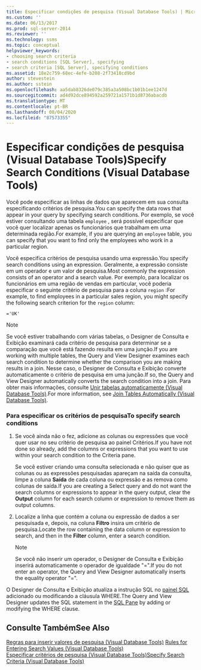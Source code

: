```yaml
---
title: Especificar condições de pesquisa (Visual Database Tools) | Microsoft Docs
ms.custom: ''
ms.date: 06/13/2017
ms.prod: sql-server-2014
ms.reviewer: ''
ms.technology: ssms
ms.topic: conceptual
helpviewer_keywords:
- choosing search criteria
- search conditions [SQL Server], specifying
- search criteria [SQL Server], specifying conditions
ms.assetid: 18e2c759-68ec-4efe-b208-2f73418cd9bd
author: stevestein
ms.author: sstein
ms.openlocfilehash: aa5dab8326de079c385a3a508bc1b01b1ee1247d
ms.sourcegitcommit: ad4d92dce894592a259721a1571b1d8736abacdb
ms.translationtype: MT
ms.contentlocale: pt-BR
ms.lasthandoff: 08/04/2020
ms.locfileid: "87573355"
---
```

# <a name="specify-search-conditions-visual-database-tools"></a><span data-ttu-id="c4efb-102">Especificar condições de pesquisa (Visual Database Tools)</span><span class="sxs-lookup"><span data-stu-id="c4efb-102">Specify Search Conditions (Visual Database Tools)</span></span>
  <span data-ttu-id="c4efb-103">Você pode especificar as linhas de dados que aparecem em sua consulta especificando critérios de pesquisa.</span><span class="sxs-lookup"><span data-stu-id="c4efb-103">You can specify the data rows that appear in your query by specifying search conditions.</span></span> <span data-ttu-id="c4efb-104">Por exemplo, se você estiver consultando uma tabela `employee` , será possível especificar que você quer localizar apenas os funcionários que trabalham em uma determinada região.</span><span class="sxs-lookup"><span data-stu-id="c4efb-104">For example, if you are querying an `employee` table, you can specify that you want to find only the employees who work in a particular region.</span></span>  
  
 <span data-ttu-id="c4efb-105">Você especifica critérios de pesquisa usando uma expressão.</span><span class="sxs-lookup"><span data-stu-id="c4efb-105">You specify search conditions using an expression.</span></span> <span data-ttu-id="c4efb-106">Geralmente, a expressão consiste em um operador e um valor de pesquisa.</span><span class="sxs-lookup"><span data-stu-id="c4efb-106">Most commonly the expression consists of an operator and a search value.</span></span> <span data-ttu-id="c4efb-107">Por exemplo, para localizar os funcionários em uma região de vendas em particular, você poderia especificar o seguinte critério de pesquisa para a coluna `region` :</span><span class="sxs-lookup"><span data-stu-id="c4efb-107">For example, to find employees in a particular sales region, you might specify the following search criterion for the `region` column:</span></span>  
  
```  
='UK'  
```  
  
> [!NOTE]  
>  <span data-ttu-id="c4efb-108">Se você estiver trabalhando com várias tabelas, o Designer de Consulta e Exibição examinará cada critério de pesquisa para determinar se a comparação que você está fazendo resulta em uma junção.</span><span class="sxs-lookup"><span data-stu-id="c4efb-108">If you are working with multiple tables, the Query and View Designer examines each search condition to determine whether the comparison you are making results in a join.</span></span> <span data-ttu-id="c4efb-109">Nesse caso, o Designer de Consulta e Exibição converte automaticamente o critério de pesquisa em uma junção.</span><span class="sxs-lookup"><span data-stu-id="c4efb-109">If so, the Query and View Designer automatically converts the search condition into a join.</span></span> <span data-ttu-id="c4efb-110">Para obter mais informações, consulte [Unir tabelas automaticamente &#40;Visual Database Tools&#41;](visual-database-tools.md).</span><span class="sxs-lookup"><span data-stu-id="c4efb-110">For more information, see [Join Tables Automatically &#40;Visual Database Tools&#41;](visual-database-tools.md).</span></span>  
  
### <a name="to-specify-search-conditions"></a><span data-ttu-id="c4efb-111">Para especificar os critérios de pesquisa</span><span class="sxs-lookup"><span data-stu-id="c4efb-111">To specify search conditions</span></span>  
  
1.  <span data-ttu-id="c4efb-112">Se você ainda não o fez, adicione as colunas ou expressões que você quer usar no seu critério de pesquisa ao painel Critérios.</span><span class="sxs-lookup"><span data-stu-id="c4efb-112">If you have not done so already, add the columns or expressions that you want to use within your search condition to the Criteria pane.</span></span>  
  
     <span data-ttu-id="c4efb-113">Se você estiver criando uma consulta selecionada e não quiser que as colunas ou as expressões pesquisadas apareçam na saída da consulta, limpe a coluna **Saída** de cada coluna ou expressão e as remova como colunas de saída.</span><span class="sxs-lookup"><span data-stu-id="c4efb-113">If you are creating a Select query and do not want the search columns or expressions to appear in the query output, clear the **Output** column for each search column or expression to remove them as output columns.</span></span>  
  
2.  <span data-ttu-id="c4efb-114">Localize a linha que contém a coluna ou expressão de dados a ser pesquisada e, depois, na coluna **Filtro** insira um critério de pesquisa.</span><span class="sxs-lookup"><span data-stu-id="c4efb-114">Locate the row containing the data column or expression to search, and then in the **Filter** column, enter a search condition.</span></span>  
  
    > [!NOTE]  
    >  <span data-ttu-id="c4efb-115">Se você não inserir um operador, o Designer de Consulta e Exibição inserirá automaticamente o operador de igualdade "=".</span><span class="sxs-lookup"><span data-stu-id="c4efb-115">If you do not enter an operator, the Query and View Designer automatically inserts the equality operator "=".</span></span>  
  
 <span data-ttu-id="c4efb-116">O Designer de Consulta e Exibição atualiza a instrução SQL no [painel SQL](sql-pane-visual-database-tools.md) adicionado ou modificando a cláusula WHERE.</span><span class="sxs-lookup"><span data-stu-id="c4efb-116">The Query and View Designer updates the SQL statement in the [SQL Pane](sql-pane-visual-database-tools.md) by adding or modifying the WHERE clause.</span></span>  
  
## <a name="see-also"></a><span data-ttu-id="c4efb-117">Consulte Também</span><span class="sxs-lookup"><span data-stu-id="c4efb-117">See Also</span></span>  
 <span data-ttu-id="c4efb-118">[Regras para inserir valores de pesquisa &#40;Visual Database Tools&#41;](rules-for-entering-search-values-visual-database-tools.md) </span><span class="sxs-lookup"><span data-stu-id="c4efb-118">[Rules for Entering Search Values &#40;Visual Database Tools&#41;](rules-for-entering-search-values-visual-database-tools.md) </span></span>  
 [<span data-ttu-id="c4efb-119">Especificar critérios de pesquisa &#40;Visual Database Tools&#41;</span><span class="sxs-lookup"><span data-stu-id="c4efb-119">Specify Search Criteria &#40;Visual Database Tools&#41;</span></span>](specify-search-criteria-visual-database-tools.md)  
  
  
